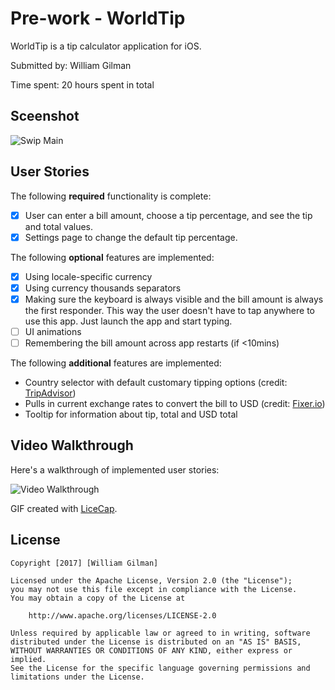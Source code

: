 # Pre-work - WorldTip

WorldTip is a tip calculator application for iOS.

Submitted by: William Gilman

Time spent: 20 hours spent in total

## Sceenshot
<img src='http://i.imgur.com/EpjWnOf.png' title='Swip Main' width='' alt='Swip Main' />

## User Stories

The following **required** functionality is complete:

* [x] User can enter a bill amount, choose a tip percentage, and see the tip and total values.
* [x] Settings page to change the default tip percentage.

The following **optional** features are implemented:
* [x] Using locale-specific currency
* [x] Using currency thousands separators
* [x] Making sure the keyboard is always visible and the bill amount is always the first responder. This way the user doesn't have to tap anywhere to use this app. Just launch the app and start typing.
* [ ] UI animations
* [ ] Remembering the bill amount across app restarts (if <10mins)

The following **additional** features are implemented:

- Country selector with default customary tipping options (credit: [TripAdvisor](https://www.tripadvisor.com/))
- Pulls in current exchange rates to convert the bill to USD (credit: [Fixer.io](http://fixer.io/))
- Tooltip for information about tip, total and USD total

## Video Walkthrough

Here's a walkthrough of implemented user stories:

<img src='http://i.imgur.com/1RGTBVr.gif' title='Video Walkthrough' width='' alt='Video Walkthrough' />

GIF created with [LiceCap](http://www.cockos.com/licecap/).

## License

    Copyright [2017] [William Gilman]

    Licensed under the Apache License, Version 2.0 (the "License");
    you may not use this file except in compliance with the License.
    You may obtain a copy of the License at

        http://www.apache.org/licenses/LICENSE-2.0

    Unless required by applicable law or agreed to in writing, software
    distributed under the License is distributed on an "AS IS" BASIS,
    WITHOUT WARRANTIES OR CONDITIONS OF ANY KIND, either express or implied.
    See the License for the specific language governing permissions and
    limitations under the License.
